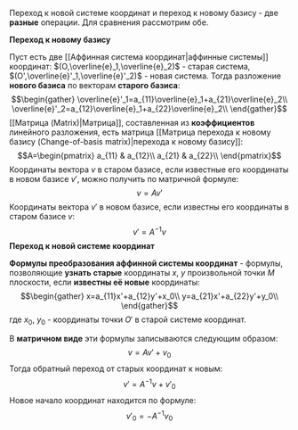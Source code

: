 Переход к новой системе координат и переход к новому базису - две **разные** операции. Для сравнения рассмотрим обе.

**Переход к новому базису**

Пуст есть две [[Аффинная система координат|аффинные системы]] координат: $(O,\overline{e}_1,\overline{e}_2)$ - старая система, $(O',\overline{e}'_1,\overline{e}'_2)$ - новая система. Тогда разложение **нового базиса** по векторам **старого базиса**:$$\begin{gather}
\overline{e}'_1=a_{11}\overline{e}_1+a_{21}\overline{e}_2\\ \overline{e}'_2=a_{12}\overline{e}_1+a_{22}\overline{e}_2\\
\end{gather}$$[[Матрица (Matrix)|Матрица]], составленная из **коэффициентов** линейного разложения, есть матрица [[Матрица перехода к новому базису (Change-of-basis matrix)|перехода к новому базису]]:$$A=\begin{pmatrix}
a_{11} & a_{12}\\
a_{21} & a_{22}\\
\end{pmatrix}$$Координаты вектора $v$ в старом базисе, если известные его координаты в новом базисе $v'$, можно получить по матричной формуле:$$v=Av'$$Координаты вектора $v'$ в новом базисе, если известны его координаты в старом базисе $v$:$$v'=A^{-1}v$$**Переход к новой системе координат**

**Формулы преобразования аффинной системы координат** - формулы, позволяющие **узнать старые** координаты $x$, $y$ произвольной точки $M$ плоскости, если **известны её новые** координаты:$$\begin{gather}
x=a_{11}x'+a_{12}y'+x_0\\
y=a_{21}x'+a_{22}y'+y_0\\
\end{gather}$$где $x_0$, $y_0$ - координаты точки $O'$ в старой системе координат.

В **матричном виде** эти формулы записываются следующим образом:$$v=Av'+v_0$$Тогда обратный переход от старых координат к новым:$$v'=A^{-1}v+v'_0$$Новое начало координат находится по формуле:$$v'_0=-A^{-1}v_0$$